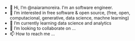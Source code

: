 - 👋 Hi, I’m @naiaramoreira. I'm an software engineer.
- 👀 I’m interested in free software & open source, (free, open, computacional, generative, data science, machne learning)
- 🌱 I’m currently learning data science and analytics
- 💞️ I’m looking to collaborate on ...
- 📫 How to reach me ...

<!---
naiaramoreira/naiaramoreira is a ✨ special ✨ repository because its `README.md` (this file) appears on your GitHub profile.
You can click the Preview link to take a look at your changes.
--->
